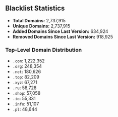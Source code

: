 ## Blacklist Statistics

- **Total Domains:** 2,737,915
- **Unique Domains:** 2,737,915
- **Added Domains Since Last Version:** 634,924
- **Removed Domains Since Last Version:** 918,925

### Top-Level Domain Distribution

-  `.com`: 1,222,352
-  `.org`: 248,354
-  `.net`: 180,626
-  `.top`: 82,209
-  `.xyz`: 67,271
-  `.ru`: 58,728
-  `.shop`: 57,058
-  `.io`: 55,331
-  `.info`: 51,107
-  `.pl`: 48,644
